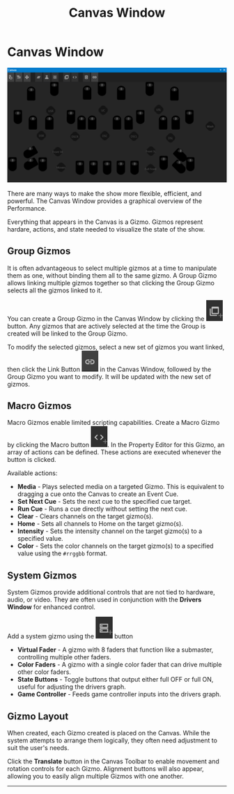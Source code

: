 ﻿---
title: Canvas Window
layout: default
nav_order: 4
parent: Documentation
---

# Canvas Window

![Canvas Window](../images/Masque_Canvas.png)  

There are many ways to make the show more flexible, efficient, and powerful. The Canvas Window provides a graphical overview of the Performance.

Everything that appears in the Canvas is a Gizmo. Gizmos represent hardare, actions, and state needed to visualize the state of the show.

## Group Gizmos

It is often advantageous to select multiple gizmos at a time to manipulate them as one, without binding them all to the same gizmo. A Group Gizmo allows linking multiple gizmos together so that clicking the Group Gizmo selects all the gizmos linked to it.

You can create a Group Gizmo in the Canvas Window by clicking the ![](../images/ButtonCanvas_Group.png) button. Any gizmos that are actively selected at the time the Group is created will be linked to the Group Gizmo.

To modify the selected gizmos, select a new set of gizmos you want linked, then click the Link Button ![](../images/ButtonCanvas_Link.png) in the Canvas Window, followed by the Group Gizmo you want to modify. It will be updated with the new set of gizmos.

## Macro Gizmos

Macro Gizmos enable limited scripting capabilities. Create a Macro Gizmo by clicking the Macro button ![](../images/ButtonCanvas_Macro.png). In the Property Editor for this Gizmo, an array of actions can be defined. These actions are executed whenever the button is clicked.

Available actions:

- **Media** - Plays selected media on a targeted Gizmo. This is equivalent to dragging a cue onto the Canvas to create an Event Cue.
- **Set Next Cue** - Sets the next cue to the specified cue target.
- **Run Cue** - Runs a cue directly without setting the next cue.
- **Clear** - Clears channels on the target gizmo(s).
- **Home** - Sets all channels to Home on the target gizmo(s).
- **Intensity** - Sets the intensity channel on the target gizmo(s) to a specified value.
- **Color** - Sets the color channels on the target gizmo(s) to a specified value using the `#rrggbb` format.

## System Gizmos

System Gizmos provide additional controls that are not tied to hardware, audio, or video. They are often used in conjunction with the **Drivers Window** for enhanced control.

Add a system gizmo using the ![](../images/Masque_Canvas_SystemGizmos.png) button

- **Virtual Fader** - A gizmo with 8 faders that function like a submaster, controlling multiple other faders.
- **Color Faders** - A gizmo with a single color fader that can drive multiple other color faders.
- **State Buttons** - Toggle buttons that output either full OFF or full ON, useful for adjusting the drivers graph.
- **Game Controller** - Feeds game controller inputs into the drivers graph.

## Gizmo Layout

When created, each Gizmo created is placed on the Canvas. While the system attempts to arrange them logically, they often need adjustment to suit the user's needs.  

Click the **Translate** button in the Canvas Toolbar to enable movement and rotation controls for each Gizmo. Alignment buttons will also appear, allowing you to easily align multiple Gizmos with one another.  

---

